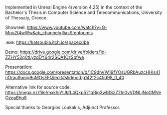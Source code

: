 Implemented in Unreal Engine 4(version 4.25) in the context of the Bachelor's Thesis in Computer Science and Telecommunications, University of Thessaly, Greece. 

Showreel: https://www.youtube.com/watch?v=G-Mqu2t4wWw&ab_channel=IliasStentoumis

.exe: https://katsoubla.itch.io/spacecube

Demo: https://drive.google.com/drive/folders/1d-ZZHY52q0tLyzdDY64r2SQA1CzSqfwe

Presentation: https://docs.google.com/presentation/d/1C9dhVW19fYOsUGRbAuzcHHls41nOrau9umg9uMOsEFQ/edit#slide=id.g142f2c45d98_0_40

Alternative link for source code: https://mega.nz/file/mxkhnYJI#L4Qkp521gRig3wIBSzZ2In0vVDNLjNqGMVeOzoaBhu8 

Special thanks to Georgios Loukakis, Adjunct Professor.
